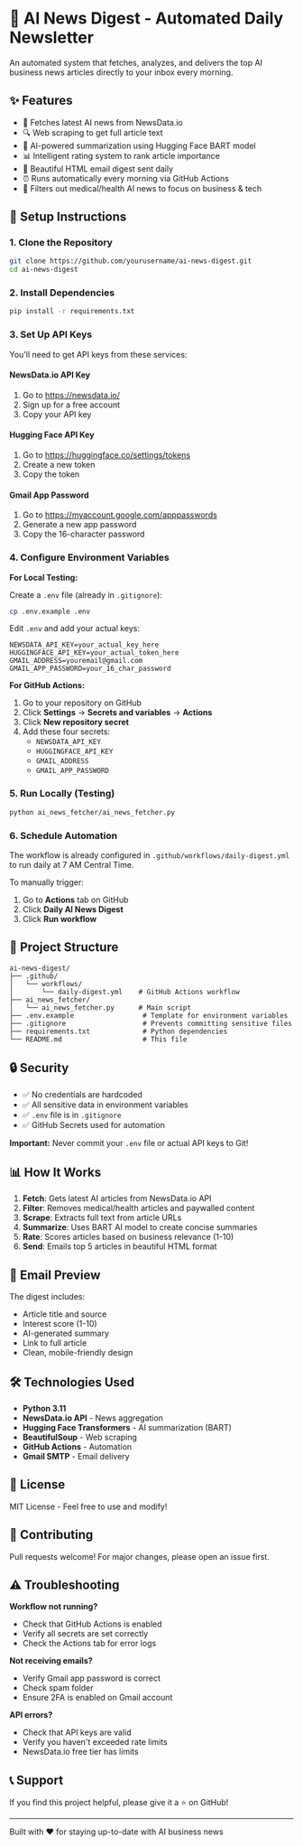 # 🤖 AI News Digest - Automated Daily Newsletter

An automated system that fetches, analyzes, and delivers the top AI business news articles directly to your inbox every morning.

## ✨ Features

- 📰 Fetches latest AI news from NewsData.io
- 🔍 Web scraping to get full article text
- 🤖 AI-powered summarization using Hugging Face BART model
- 📊 Intelligent rating system to rank article importance
- 📧 Beautiful HTML email digest sent daily
- ⏰ Runs automatically every morning via GitHub Actions
- 🎯 Filters out medical/health AI news to focus on business & tech

## 🚀 Setup Instructions

### 1. Clone the Repository

```bash
git clone https://github.com/yourusername/ai-news-digest.git
cd ai-news-digest
```

### 2. Install Dependencies

```bash
pip install -r requirements.txt
```

### 3. Set Up API Keys

You'll need to get API keys from these services:

#### NewsData.io API Key
1. Go to https://newsdata.io/
2. Sign up for a free account
3. Copy your API key

#### Hugging Face API Key
1. Go to https://huggingface.co/settings/tokens
2. Create a new token
3. Copy the token

#### Gmail App Password
1. Go to https://myaccount.google.com/apppasswords
2. Generate a new app password
3. Copy the 16-character password

### 4. Configure Environment Variables

**For Local Testing:**

Create a `.env` file (already in `.gitignore`):

```bash
cp .env.example .env
```

Edit `.env` and add your actual keys:

```
NEWSDATA_API_KEY=your_actual_key_here
HUGGINGFACE_API_KEY=your_actual_token_here
GMAIL_ADDRESS=youremail@gmail.com
GMAIL_APP_PASSWORD=your_16_char_password
```

**For GitHub Actions:**

1. Go to your repository on GitHub
2. Click **Settings** → **Secrets and variables** → **Actions**
3. Click **New repository secret**
4. Add these four secrets:
   - `NEWSDATA_API_KEY`
   - `HUGGINGFACE_API_KEY`
   - `GMAIL_ADDRESS`
   - `GMAIL_APP_PASSWORD`

### 5. Run Locally (Testing)

```bash
python ai_news_fetcher/ai_news_fetcher.py
```

### 6. Schedule Automation

The workflow is already configured in `.github/workflows/daily-digest.yml` to run daily at 7 AM Central Time.

To manually trigger:
1. Go to **Actions** tab on GitHub
2. Click **Daily AI News Digest**
3. Click **Run workflow**

## 📁 Project Structure

```
ai-news-digest/
├── .github/
│   └── workflows/
│       └── daily-digest.yml    # GitHub Actions workflow
├── ai_news_fetcher/
│   └── ai_news_fetcher.py      # Main script
├── .env.example                 # Template for environment variables
├── .gitignore                   # Prevents committing sensitive files
├── requirements.txt             # Python dependencies
└── README.md                    # This file
```

## 🔒 Security

- ✅ No credentials are hardcoded
- ✅ All sensitive data in environment variables
- ✅ `.env` file is in `.gitignore`
- ✅ GitHub Secrets used for automation

**Important:** Never commit your `.env` file or actual API keys to Git!

## 📊 How It Works

1. **Fetch**: Gets latest AI articles from NewsData.io API
2. **Filter**: Removes medical/health articles and paywalled content
3. **Scrape**: Extracts full text from article URLs
4. **Summarize**: Uses BART AI model to create concise summaries
5. **Rate**: Scores articles based on business relevance (1-10)
6. **Send**: Emails top 5 articles in beautiful HTML format

## 📧 Email Preview

The digest includes:
- Article title and source
- Interest score (1-10)
- AI-generated summary
- Link to full article
- Clean, mobile-friendly design

## 🛠️ Technologies Used

- **Python 3.11**
- **NewsData.io API** - News aggregation
- **Hugging Face Transformers** - AI summarization (BART)
- **BeautifulSoup** - Web scraping
- **GitHub Actions** - Automation
- **Gmail SMTP** - Email delivery

## 📝 License

MIT License - Feel free to use and modify!

## 🤝 Contributing

Pull requests welcome! For major changes, please open an issue first.

## ⚠️ Troubleshooting

**Workflow not running?**
- Check that GitHub Actions is enabled
- Verify all secrets are set correctly
- Check the Actions tab for error logs

**Not receiving emails?**
- Verify Gmail app password is correct
- Check spam folder
- Ensure 2FA is enabled on Gmail account

**API errors?**
- Check that API keys are valid
- Verify you haven't exceeded rate limits
- NewsData.io free tier has limits

## 📞 Support

If you find this project helpful, please give it a ⭐ on GitHub!

---

Built with ❤️ for staying up-to-date with AI business news

